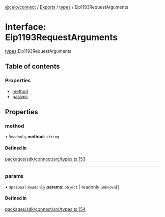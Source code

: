 [@celo/connect](../README.md) / [Exports](../modules.md) / [types](../modules/types.md) / Eip1193RequestArguments

# Interface: Eip1193RequestArguments

[types](../modules/types.md).Eip1193RequestArguments

## Table of contents

### Properties

- [method](types.Eip1193RequestArguments.md#method)
- [params](types.Eip1193RequestArguments.md#params)

## Properties

### method

• `Readonly` **method**: `string`

#### Defined in

[packages/sdk/connect/src/types.ts:153](https://github.com/celo-org/developer-tooling/blob/master/packages/sdk/connect/src/types.ts#L153)

___

### params

• `Optional` `Readonly` **params**: `object` \| readonly `unknown`[]

#### Defined in

[packages/sdk/connect/src/types.ts:154](https://github.com/celo-org/developer-tooling/blob/master/packages/sdk/connect/src/types.ts#L154)
